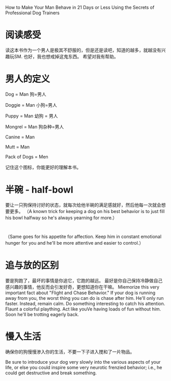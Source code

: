 
How to Make Your Man Behave in 21 Days or Less Using the Secrets of Professional Dog Trainers

# 阅读感受 
  读这本书作为一个男人是极其不舒服的，但是还是读吧，知道的越多，就越没有兴趣玩SM.   也好，我也想戒掉这鬼东西。
  希望对我有帮助。 

# 男人的定义
Dog = Man  狗=男人

Doggie = Man 小狗=男人

Puppy = Man 幼狗 = 男人

Mongrel = Man 狗杂种=男人

Canine = Man 

Mutt = Man

Pack of Dogs = Men

记住这个图标，你能更好的理解本书。

# 半碗 - half-bowl 
要让一只狗保持讨好的状态，就每次给他半碗的满足感就好，然后他每一次就会想要更多。
（A known trick for keeping a dog on his best behavior is to just fill his bowl halfway so he's always yearning for more.）

# 

（Same goes for his appetite for affection. Keep him in constant emotional hunger for you and he'll be more attentive and easier to control.）

# 追与放的区别

要是狗跑了，最坏的事情是你追它，它跑的越远。   最好是你自己保持冷静做自己感兴趣的事情，他反而会引发好奇，更想知道你在干嘛。
Miemorize this very important fact about "Flight and Chase Behavior."
If your dog is running away from you, the worst thing you can do is chase after him.
He'll only run faster. Instead, remain calm. Do something interesting to catch his attention. Flaunt a colorful plaything.
Act like youVe having loads of fun without him. Soon he'll be trotting eagerly back.

# 慢入生活

确保你的狗慢慢渗入你的生活，不要一下子进入搅和了一片物品。

Be sure to introduce your dog very slowly into the various aspects of your life, 
or else you could inspire some very neurotic frenzied behavior; i.e., he could get destructive and break something.
